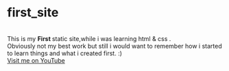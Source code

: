 # first_site
<br>
This is my <strong> First </strong> static site,while i was learning html & css .<br>
Obviously not my best work but still i would want to remember how i started to learn things and what i created first. :) 
<br>
<a href="https://www.youtube.com/channel/UCp3aWVhAq3zulDXrx2lUUHQ?view_as=subscriber" > Visit me on YouTube </a>

